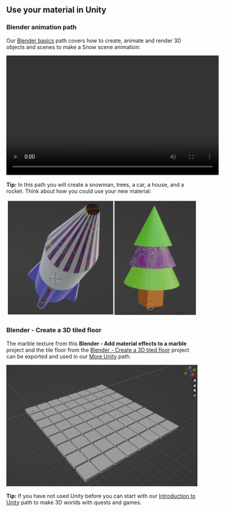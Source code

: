 ## Use your material in Unity

### Blender animation path

Our [Blender basics](https://projects.raspberrypi.org/en/pathways/blender-basics) path covers how to create, animate and render 3D objects and scenes to make a Snow scene animation:

<video width="560" height="315" controls>
<source src="resources/snow-scene-rendered.mkv" type="video/mp4">
Your browser does not support WebM video, try FireFox or Chrome
</video>

**Tip:** In this path you will create a snowman, trees, a car, a house, and a rocket. Think about how you could use your new material:

![A rocket and a tree side by side. Each is partially coloured by the new material.](images/other-objects.png)

### Blender - Create a 3D tiled floor

The marble texture from this **Blender - Add material effects to a marble** project and the tile floor from the [Blender - Create a 3D tiled floor](https://projects.raspberrypi.org/en/projects/blender-marble) project can be exported and used in our [More Unity](https://projects.raspberrypi.org/en/pathways/more-unity) path. 

![The Blender scene view showing 64 cube objects arranged in 8 rows of 8.](images/tiled-floor.png)

**Tip:** If you have not used Unity before you can start with our [Introduction to Unity](https://projects.raspberrypi.org/en/pathways/unity-intro) path to make 3D worlds with quests and games.